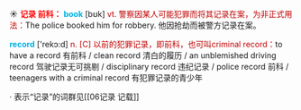 ☀ <font color="red">**记录 前科：**</font>
<font color="sky blue">**book**</font> [bʊk] 
<font color="#c00000">vt. 警察因某人可能犯罪而将其记录在案，为非正式用法：</font>The police booked him for robbery. 他因抢劫而被警方记录在案。

<font color="sky blue">**record**</font> ['rekɔ:d] 
<font color="#c00000">n. [C] 以前的犯罪记录，即前科，也可叫criminal record：</font>to have a record 有前科 / clean record 清白的履历 / an unblemished driving record 驾驶记录无可挑剔 / disciplinary record 违纪记录 / police record 前科 / teenagers with a criminal record 有犯罪记录的青少年

· 表示“记录”的词群见[[06记录 记载]]
